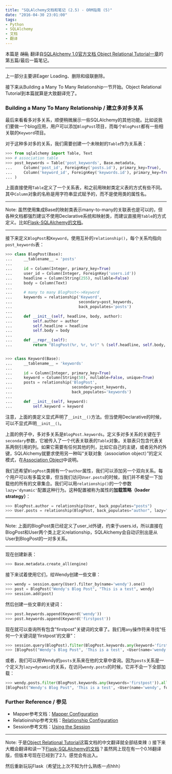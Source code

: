 ```yaml
---
title: "SQLAlchemy文档和笔记 (2.5) - ORM指南 (5)"
date: "2016-04-30 23:01:00"
tags:
- Python
- SQLAlchemy
- 文档
- 翻译
---
```


本篇是 ~~胡乱~~ 翻译自[SQLAlchemy 1.0官方文档 Object Relational Tutorial一章](http://docs.sqlalchemy.org/en/rel_1_0/orm/tutorial.html)的第五篇/最后一篇笔记。

- - -

上一部分主要讲Eager Loading、删除和级联删除。

接下来从Building a Many To Many Relationship一节开始。Object Relational Tutorial到本篇就算是大致翻译完了。

### Building a Many To Many Relationship / 建立多对多关系

最后来看看多对多关系，顺便稍微展示一些SQLAlchemy的其他功能。比如说我们要做一个blog应用，用户可以添加`BlogPost`项目，而每个`BlogPost`都有一些相关联的`Keyword`项目。

对于这种多对多的关系，我们需要创建一个未映射的`Table`作为关系表：

<!-- more -->

```python
>>> from sqlalchemy import Table, Text
>>> # association table
>>> post_keywords = Table('post_keywords', Base.metadata,
...     Column('post_id', ForeignKey('posts.id'), primary_key=True),
...     Column('keyword_id', ForeignKey('keywords.id'), primary_key=True)
... )
```

上面直接使用`Table`定义了一个关系表，和之前用映射类定义表的方式有些不同。其中`Column`对象的名称是用字符串显式赋予的，而不是使用类的属性名。

- - -

Note: 虽然使用集成Base的映射类表示many-to-many的关联表也是可以的，但各种文档都强烈建议不使用Declarative系统和映射类，而建议直接用`Table`的方式定义。比如[Flask-SQLAlchemy的文档](http://flask-sqlalchemy.pocoo.org/2.1/models/#many-to-many-relationships)。

- - -

接下来定义`BlogPost`和`Keyword`，使用互补的`relationship()`，每个关系均指向`post_keywords`表：

```python
>>> class BlogPost(Base):
...     __tablename__ = 'posts'
...
...     id = Column(Integer, primary_key=True)
...     user_id = Column(Integer, ForeignKey('users.id'))
...     headline = Column(String(255), nullable=False)
...     body = Column(Text)
...
...     # many to many BlogPost<->Keyword
...     keywords = relationship('Keyword',
...                             secondary=post_keywords,
...                             back_populates='posts')
...
...     def __init__(self, headline, body, author):
...         self.author = author
...         self.headline = headline
...         self.body = body
...
...     def __repr__(self):
...         return "BlogPost(%r, %r, %r)" % (self.headline, self.body, self.author)


>>> class Keyword(Base):
...     __tablename__ = 'keywords'
...
...     id = Column(Integer, primary_key=True)
...     keyword = Column(String(50), nullable=False, unique=True)
...     posts = relationship('BlogPost',
...                          secondary=post_keywords,
...                          back_populates='keywords')
...
...     def __init__(self, keyword):
...         self.keyword = keyword
```

注意，上面的类定义显式声明了`__init__()`方法。但当使用Declarative的时候，可以不显式声明`__init__()`。

上面的例子中，多对多关系是`BlogPost.keywords`。定义多对多关系的关键在于`secondary`参数，它被传入了一个代表关联表的`Table`对象。关联表只包含代表关系两侧引用的列。如果它需要有任何其他的列，比如它自己的主键，或者另外的外键，SQLAlchemy就要求使用另一种叫“关联对象（association object）”的定义模式，在[Association Object](http://docs.sqlalchemy.org/en/rel_1_0/orm/basic_relationships.html#association-pattern)中说明。

我们还希望`BlogPost`类拥有一个`author`属性，我们可以添加另一个双向关系。每个用户可以有多篇文章，但当我们访问`User.posts`的时候，我们并不希望一下加载他的所有的文章集合。我们可以用`relationship()`的一个参数`lazy='dynamic'`配置这种行为。这种配置被称为属性的**加载策略（loader strategy）**：

```python
>>> BlogPost.author = relationship(User, back_populates="posts")
>>> User.posts = relationship(BlogPost, back_populates="author", lazy="dynamic")
```

- - -

Note: 上面的BlogPost类已经定义了user_id外键，约束于users.id，所以直接在BlogPost和User两个类上定义relationship，SQLAlchemy会自动识别出是从User到BlogPost的一对多关系。

- - -

现在创建新表：

```python
>>> Base.metadata.create_all(engine)
```

接下来试着使用它们，给Wendy创建一些文章：

```python
>>> wendy = session.query(User).filter_by(name='wendy').one()
>>> post = BlogPost("Wendy's Blog Post", "This is a test", wendy)
>>> session.add(post)
```

然后创建一些文章的关键词：

```python
>>> post.keywords.append(Keyword('wendy'))
>>> post.keywords.append(Keyword('firstpost'))
```

现在就可以查询所有包含"firstpost"关键词的文章了。我们用`any`操作符来寻找“任何一个关键词是'firstpost'的文章”：

```python
>>> session.query(BlogPost).filter(BlogPost.keywords.any(keyword='firstpost')).all()
>>> [BlogPost("Wendy's Blog Post", 'This is a test', <User(name='wendy', fullname='Wendy Williams', password='foobar')>)]
```

或者，我们可以用Wendy的`posts`关系来在他的文章中查询。因为`posts`关系是一个定义为`lazy=dynamic`的关系，在访问`wendy.posts`的时候，它并不会一下全部加载：

```python
>>> wendy.posts.filter(BlogPost.keywords.any(keywords='firstpost')).all()
[BlogPost("Wendy's Blog Post", 'This is a test', <User(name='wendy', fullname='Wendy Williams', password='foobar')>)]
```

### Further Reference / 参见

* Mapper参考文档：[Mapper Configuration](http://docs.sqlalchemy.org/en/rel_1_0/orm/mapper_config.html)
* Relatioinship参考文档：[Relationship Configuration](http://docs.sqlalchemy.org/en/rel_1_0/orm/relationships.html)
* Session参考文档：[Using the Session](http://docs.sqlalchemy.org/en/rel_1_0/orm/session.html)

- - -

Note: 于是[Object Relational Tutorial](http://docs.sqlalchemy.org/en/rel_1_0/orm/tutorial.html)这篇文档的中文翻译就全部结束辣 :) 接下来大概会翻译和读一下[Flask-SQLAlchemy的文档](http://flask-sqlalchemy.pocoo.org/2.1/)？虽然网上现在有一个0.16翻译版，但版本号现在已经到了2.1，感觉会有出入。

然后重新玩玩Flask（希望比上次不知为什么熟练一点hhh）
